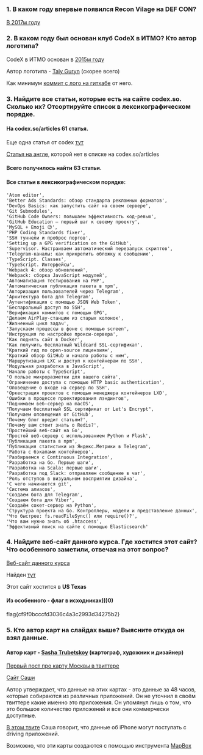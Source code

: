 ### 1. В каком году впервые появился Recon Vilage на DEF CON?
[В 2017м году](https://www.defcon.org/html/defcon-26/dc-26-index.html)

### 2. В каком году был основан клуб CodeX в ИТМО? Кто автор логотипа?
CodeX в ИТМО основан в [2015м году](https://vk.com/wall-103229636?offset=140&own=1&w=wall-103229636_5)

Автор логотипа - [Taly Guryn](https://github.com/talyguryn) (скорее всего)

Как минимум [коммит с лого на гитхабе](https://github.com/codex-team/codex/blob/master/www/public/app/img/codex-logo.svg) от него.

### 3. Найдите все статьи, которые есть на сайте codex.so. Сколько их? Отсортируйте список в лексикографическом порядке.

#### На codex.so/articles 61 статья.
Еще одна статья от codex [тут](https://vc.ru/dev/68127-delaem-airplay-stanciyu-iz-staryh-kolonok)

[Статья на англе](https://codex.so/gpg-verification-github), которой нет в списке на codex.so/articles

#### Всего получилось найти 63 статьи.

#### Все статьи в лексикографическом порядке:
    'Atom editor',
    'Better Ads Standards: обзор стандарта рекламных форматов',
    'DevOps Basics: как запустить сайт на своем сервере',
    'Git Submodules',
    'GitHub Code Owners: повышаем эффективность код‑ревью',
    'GitHub Education — первый шаг к своему проекту',
    'MySQL + Emoji 😉',
    'PHP Coding Standards fixer',
    'SSH туннели и проброс портов',
    'Setting up a GPG verification on the GitHub',
    'Supervisor. Настраиваем автоматический перезапуск скриптов',
    'Telegram‑каналы: как прикрепить обложку к сообщению',
    'TypeScript. Classes',
    'TypeScript. Интерфейсы',
    'Webpack 4: обзор обновлений',
    'Webpack: сборка JavaScript модулей',
    'Автоматизация тестирования на PHP',
    'Автоматическая публикация пакета в npm',
    'Авторизация пользователей через Telegram',
    'Архитектура бота для Telegram',
    'Аутентификация с помощью JSON Web Token',
    'Беспарольный доступ по SSH',
    'Верификация коммитов с помощью GPG',
    'Делаем AirPlay-станцию из старых колонок',
    'Жизненный цикл задач',
    'Запускаем процессы в фоне с помощью screen',
    'Инструкция по настройке прокси-сервера',
    'Как поднять сайт в Docker',
    'Как получить бесплатный Wildcard SSL-сертификат',
    'Краткий гид по open‑source лицензиям',
    'Краткий обзор GitHub и начало работы с ним',
    'Маршрутизация LXC и доступ к контейнерам по SSH',
    'Модульная разработка в JavaScript',
    'Начало работы с TypeScript',
    'О пользе микроразметки для вашего сайта',
    'Ограничение доступа с помощью HTTP basic authentication',
    'Оповещение о входе на сервер по SSH',
    'Оркестрация проектов с помощью менеджера контейнеров LXD',
    'Ошибки в процессе проектирования лэндингов',
    'Поднимаем веб‑сервер на macOS',
    "Получаем бесплатный SSL сертификат от Let's Encrypt",
    'Получаем оповещения от GitHub',
    'Почему блог вредит статьям?',
    'Почему вам стоит знать о Redis?',
    'Простейший веб-сайт на Go',
    'Простой веб-сервер с использованием Python и Flask',
    'Публикация пакета в npm',
    'Публикация статистики из Яндекс.Метрики в Telegram',
    'Работа с бэкапами контейнеров',
    'Разбираемся с Continuous Integration',
    'Разработка на Go. Первые шаги',
    'Разработка на Scala: первые шаги',
    'Разработка под Slack: отправляем сообщение в чат',
    'Роль отступов в визуальном восприятии дизайна',
    'С чего начинается git',
    'Система алиасов',
    'Создаем бота для Telegram',
    'Создаем бота для Viber',
    'Создаём сокет-сервер на Python',
    'Структура проекта на Go. Контроллеры, модели и представление данных',
    'Что быстрее: fs.readFileSync() или require()?',
    'Что вам нужно знать об .htaccess',
    'Эффективный поиск на сайте с помощью Elasticsearch'


### 4. Найдите веб-сайт данного курса. Где хостится этот сайт? Что особенного заметили, отвечая на этот вопрос?

[Веб-сайт данного курса](https://osint.itmo.xyz/)

Найден [тут](https://github.com/itmo-osint/OSINT-Course-ITMO)

Этот сайт хостится в **US Texas**

#### Из особенного - флаг в исходниках)))0)
flag{cf9f0bcccfd3036c4a3c2993d34275b2}


### 5. Кто автор карт на слайдах выше? Выясните откуда он взял данные.
#### Автор карт - [Sasha Trubetskoy](https://twitter.com/sasha_trub) (картограф, художник и дизайнер)

[Первый пост про карту Москвы в твиттере](https://mobile.twitter.com/sasha_trub/status/1170162203384791041)

[Сайт Саши](https://sashamaps.net/docs/maps/iphone-android-index/)

Автор утверждает, что данные на этих картах - это данные за 48 часов, которые собираются из различных приложений. Он не уточнил в своём твиттере какие именно это приложения. Он упомянул лишь о том, что это большое количество приложений и все они коммерчески доступные.

[В этом твите](https://mobile.twitter.com/sasha_trub/status/1171623795641204736) Саша говорит, что данные об iPhone могут поступать с driving приложений.

Возможно, что эти карты создаются с помощью инструмента [MapBox](https://blog.mapbox.com/visualizing-3-billion-tweets-f6fc2aea03b0)